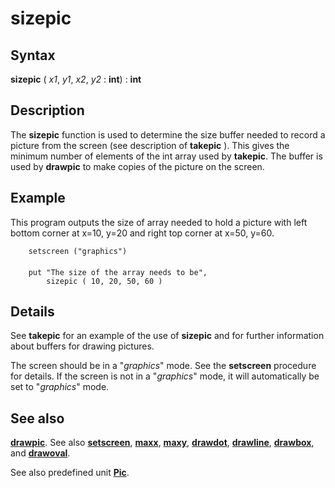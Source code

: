 
# sizepic

## Syntax
**sizepic** ( _x1_, _y1_, _x2_, _y2_ : **int**) : **int**

## Description
The **sizepic** function is used to determine the size buffer needed to record a picture from the screen (see description of **takepic** ). This gives the minimum number of elements of the int array used by **takepic**. The buffer is used by **drawpic** to make copies of the picture on the screen.


## Example
This program outputs the size of array needed to hold a picture with left bottom corner at x=10, y=20 and right top corner at x=50, y=60.

        setscreen ("graphics")
        
        put "The size of the array needs to be",
            sizepic ( 10, 20, 50, 60 )
## Details
See **takepic** for an example of the use of **sizepic** and for further information about buffers for drawing pictures.

The screen should be in a "_graphics_" mode. See the **setscreen** procedure for details. If the screen is not in a "_graphics_" mode, it will automatically be set to "_graphics_" mode.


## See also
**[drawpic](drawpic.html)**. See also **[setscreen](setscreen.html)**, **[maxx](maxx.html)**, **[maxy](maxy.html)**, **[drawdot](drawdot.html)**, **[drawline](drawline.html)**, **[drawbox](drawbox.html)**, and **[drawoval](drawoval.html)**.

See also predefined unit **[Pic](picmodule.html)**.

